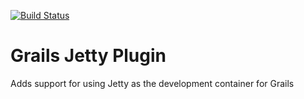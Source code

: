 [![Build Status](https://travis-ci.org/grails-plugins/grails-jetty.svg)](https://travis-ci.org/grails-plugins/grails-jetty)

Grails Jetty Plugin
===================

Adds support for using Jetty as the development container for Grails

